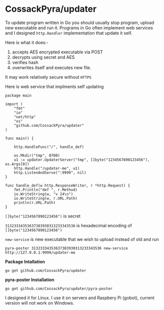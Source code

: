 # CossackPyra/updater

To update program written in Go you should usually stop program, upload new executable and run it.
Programs in Go often implement web services and I designed `http.Handler` implementation that update it self.

Here is what it does:-

1. accepts AES encrypted executable via POST
2. decrypts using secret and AES
3. verifies hash
4. overwrites itself and executes new file.

It may work relatively secure without `HTTPS`

Here is web service that implments self updating

    package main
    
    import (
    	"fmt"
    	"io"
    	"net/http"
    	"os"
    	"github.com/CossackPyra/updater"
    )
    
    func main() {
    
    	http.HandleFunc("/", handle_def)
    
    	os.Mkdir("tmp", 0700)
    	u1 := updater.UpdaterServer("tmp", []byte("1234567890123456"), os.Args[0])
    	http.Handle("/updater-me", u1)
    	http.ListenAndServe(":9999", nil)
    }
    
    func handle_def(w http.ResponseWriter, r *http.Request) {
    	fmt.Println("def ", r.Method)
    	io.WriteString(w, "v 24\n")
    	io.WriteString(w, r.URL.Path)
    	println(r.URL.Path)
    }


`[]byte("1234567890123456")` is secret

`31323334353637383930313233343536` is hexadecimal encoding of `[]byte("1234567890123456")`

`new-service` is new executable that we wish to upload instead of old and run

    pyra-poster 31323334353637383930313233343536 new-service http://127.0.0.1:9999/updater-me


__Package Intallation__

    go get github.com/CossackPyra/updater

__pyra-poster Installation__

    go get github.com/CossackPyra/updater/pyra-poster

I designed it for Linux. I use it on servers and Raspbery Pi (gobot), current version will not work on Windows.

